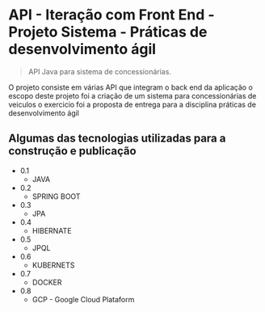 # API - Iteração com Front End - Projeto Sistema - Práticas de desenvolvimento ágil
> API Java para sistema de concessionárias.

O projeto consiste em várias API que integram o back end da aplicação o escopo deste projeto foi a criação de um sistema para concessionárias de veiculos o exercicio foi a proposta de entrega para a disciplina práticas de desenvolvimento ágil 

## Algumas das tecnologias utilizadas para a construção e publicação

* 0.1
    * JAVA
* 0.2
    * SPRING BOOT
* 0.3
    * JPA
* 0.4
    * HIBERNATE
* 0.5
    * JPQL
* 0.6
    * KUBERNETS
* 0.7
    * DOCKER
* 0.8
    * GCP - Google Cloud Plataform
	
